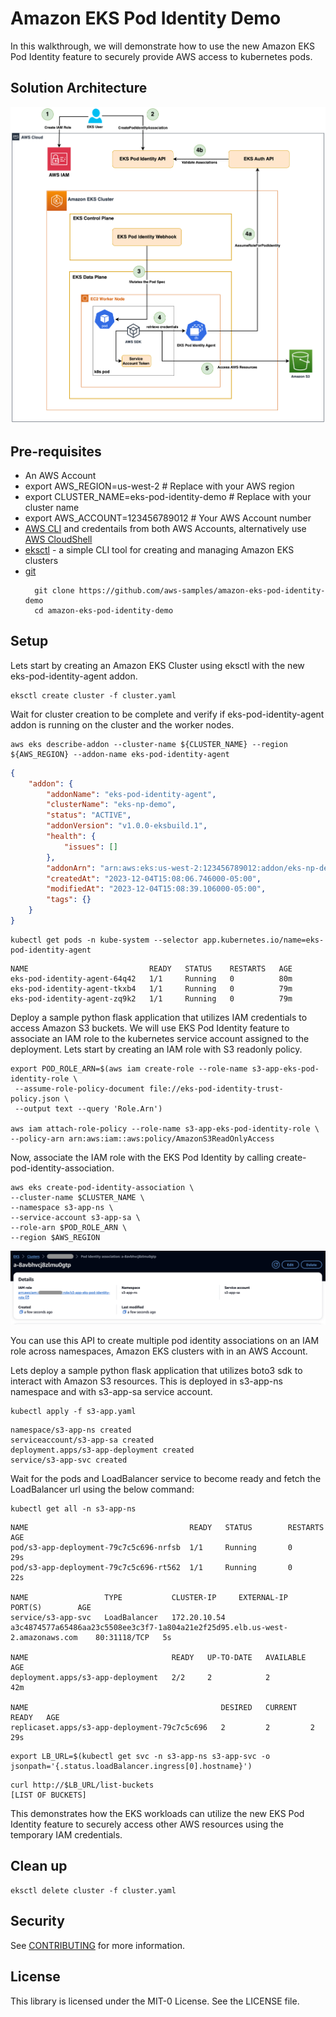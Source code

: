 # Amazon EKS Pod Identity Demo

In this walkthrough, we will demonstrate how to use the new Amazon EKS Pod Identity feature to securely provide AWS access to kubernetes pods.

## Solution Architecture

![Solution Architecture](assets/eks-pod-identity-arch.jpg)

## Pre-requisites

* An AWS Account
* export AWS_REGION=us-west-2 # Replace with your AWS region
* export CLUSTER_NAME=eks-pod-identity-demo # Replace with your cluster name
* export AWS_ACCOUNT=123456789012 # Your AWS Account number
* [AWS CLI](https://aws.amazon.com/cli/) and credentails from both AWS Accounts, alternatively use [AWS CloudShell](https://docs.aws.amazon.com/cloudshell/latest/userguide/welcome.html#how-to-get-started)
* [eksctl](https://eksctl.io/) - a simple CLI tool for creating and managing Amazon EKS clusters
* [git](https://github.com/git-guides/install-git)
  ```shell
    git clone https://github.com/aws-samples/amazon-eks-pod-identity-demo
    cd amazon-eks-pod-identity-demo
  ```

## Setup

Lets start by creating an Amazon EKS Cluster using eksctl with the new eks-pod-identity-agent addon.

```shell
eksctl create cluster -f cluster.yaml
```

Wait for cluster creation to be complete and verify if eks-pod-identity-agent addon is running on the cluster and the worker nodes.

```shell
aws eks describe-addon --cluster-name ${CLUSTER_NAME} --region ${AWS_REGION} --addon-name eks-pod-identity-agent
```
```json
{
    "addon": {
        "addonName": "eks-pod-identity-agent",
        "clusterName": "eks-np-demo",
        "status": "ACTIVE",
        "addonVersion": "v1.0.0-eksbuild.1",
        "health": {
            "issues": []
        },
        "addonArn": "arn:aws:eks:us-west-2:123456789012:addon/eks-np-demo/eks-pod-identity-agent/6cc61b38-f8b4-a9b3-dc86-82f9828c6ca9",
        "createdAt": "2023-12-04T15:08:06.746000-05:00",
        "modifiedAt": "2023-12-04T15:08:39.106000-05:00",
        "tags": {}
    }
}
```

```shell
kubectl get pods -n kube-system --selector app.kubernetes.io/name=eks-pod-identity-agent
```
```output
NAME                           READY   STATUS    RESTARTS   AGE
eks-pod-identity-agent-64q42   1/1     Running   0          80m
eks-pod-identity-agent-tkxb4   1/1     Running   0          79m
eks-pod-identity-agent-zq9k2   1/1     Running   0          79m
```

Deploy a sample python flask application that utilizes IAM credentials to access Amazon S3 buckets. We will use EKS Pod Identity feature to associate an IAM role to the kubernetes service account assigned to the deployment. Lets start by creating an IAM role with S3 readonly policy.

```shell
export POD_ROLE_ARN=$(aws iam create-role --role-name s3-app-eks-pod-identity-role \
 --assume-role-policy-document file://eks-pod-identity-trust-policy.json \
 --output text --query 'Role.Arn')

aws iam attach-role-policy --role-name s3-app-eks-pod-identity-role \ 
--policy-arn arn:aws:iam::aws:policy/AmazonS3ReadOnlyAccess 
```

Now, associate the IAM role with the EKS Pod Identity by calling create-pod-identity-association.

```shell
aws eks create-pod-identity-association \
--cluster-name $CLUSTER_NAME \
--namespace s3-app-ns \
--service-account s3-app-sa \
--role-arn $POD_ROLE_ARN \
--region $AWS_REGION
```

![Amazon EKS Pod Identity Console](assets/eks-pod-identity-console.png)

You can use this API to create multiple pod identity associations on an IAM role across namespaces, Amazon EKS clusters with in an AWS Account. 

Lets deploy a sample python flask application that utilizes boto3 sdk to interact with Amazon S3 resources. This is deployed in s3-app-ns namespace and with s3-app-sa service account.

```shell
kubectl apply -f s3-app.yaml
```
```output
namespace/s3-app-ns created
serviceaccount/s3-app-sa created
deployment.apps/s3-app-deployment created
service/s3-app-svc created
```

Wait for the pods and LoadBalancer service to become ready and fetch the LoadBalancer url using the below command:

```shell
kubectl get all -n s3-app-ns
```
```output
NAME                                    READY   STATUS        RESTARTS   AGE
pod/s3-app-deployment-79c7c5c696-nrfsb  1/1     Running       0          29s
pod/s3-app-deployment-79c7c5c696-rt562  1/1     Running       0          22s

NAME                 TYPE           CLUSTER-IP     EXTERNAL-IP                                                                      PORT(S)        AGE
service/s3-app-svc   LoadBalancer   172.20.10.54   a3c4874577a65486aa23c5508ee3c3f7-1a804a21e2f25d95.elb.us-west-2.amazonaws.com    80:31118/TCP   5s

NAME                                READY   UP-TO-DATE   AVAILABLE   AGE
deployment.apps/s3-app-deployment   2/2     2            2           42m

NAME                                           DESIRED   CURRENT   READY   AGE
replicaset.apps/s3-app-deployment-79c7c5c696   2         2         2       29s
```

```shell
export LB_URL=$(kubectl get svc -n s3-app-ns s3-app-svc -o jsonpath='{.status.loadBalancer.ingress[0].hostname}')
```
```output
curl http://$LB_URL/list-buckets
[LIST OF BUCKETS]
```

This demonstrates how the EKS workloads can utilize the new EKS Pod Identity feature to securely access other AWS resources using the temporary IAM credentials.


## Clean up

```shell
eksctl delete cluster -f cluster.yaml
```

## Security

See [CONTRIBUTING](CONTRIBUTING.md#security-issue-notifications) for more information.

## License

This library is licensed under the MIT-0 License. See the LICENSE file.

